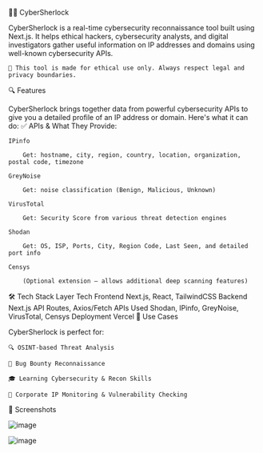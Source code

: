 🕵️‍♂️ CyberSherlock

CyberSherlock is a real-time cybersecurity reconnaissance tool built using Next.js. It helps ethical hackers, cybersecurity analysts, and digital investigators gather useful information on IP addresses and domains using well-known cybersecurity APIs.

    🚨 This tool is made for ethical use only. Always respect legal and privacy boundaries.

🔍 Features

CyberSherlock brings together data from powerful cybersecurity APIs to give you a detailed profile of an IP address or domain. Here's what it can do:
✅ APIs & What They Provide:

    IPinfo

        Get: hostname, city, region, country, location, organization, postal code, timezone

    GreyNoise

        Get: noise classification (Benign, Malicious, Unknown)

    VirusTotal

        Get: Security Score from various threat detection engines

    Shodan

        Get: OS, ISP, Ports, City, Region Code, Last Seen, and detailed port info

    Censys

        (Optional extension – allows additional deep scanning features)

🛠 Tech Stack
Layer	Tech
Frontend	Next.js, React, TailwindCSS
Backend	Next.js API Routes, Axios/Fetch
APIs Used	Shodan, IPinfo, GreyNoise, VirusTotal, Censys
Deployment	Vercel
🧠 Use Cases

CyberSherlock is perfect for:

    🔍 OSINT-based Threat Analysis

    🐞 Bug Bounty Reconnaissance

    🎓 Learning Cybersecurity & Recon Skills

    🏢 Corporate IP Monitoring & Vulnerability Checking


 📸 Screenshots

![image](https://github.com/user-attachments/assets/1d4fd5b4-f5e0-41eb-931f-1a58ea288930)

![image](https://github.com/user-attachments/assets/1fae7472-158a-4832-9f0f-80e3190b67ca)


